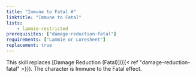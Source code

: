 ```yaml
---
title: "Immune to Fatal #"
linktitle: "Immune to Fatal"
lists:
    - lammie-restricted
prerequisites: ["damage-reduction-fatal"]
requirements: ["Lammie or Loresheet"]
replacement: true
---
```

This skill replaces [Damage Reduction (Fatal)]({{< ref "damage-reduction-fatal" >}}). The character is Immune to the Fatal effect.